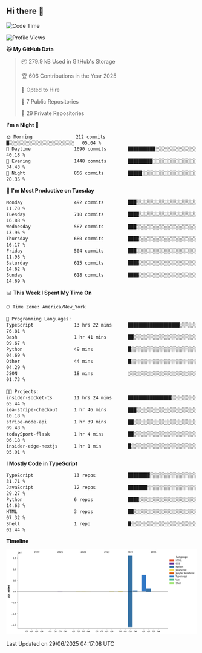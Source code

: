 ## Hi there 👋

<!--START_SECTION:waka-->
![Code Time](http://img.shields.io/badge/Code%20Time-366%20hrs%201%20min-blue)

![Profile Views](http://img.shields.io/badge/Profile%20Views-0-blue)

**🐱 My GitHub Data** 

> 📦 279.9 kB Used in GitHub's Storage 
 > 
> 🏆 606 Contributions in the Year 2025
 > 
> 💼 Opted to Hire
 > 
> 📜 7 Public Repositories 
 > 
> 🔑 29 Private Repositories 
 > 
**I'm a Night 🦉** 

```text
🌞 Morning                212 commits         █░░░░░░░░░░░░░░░░░░░░░░░░   05.04 % 
🌆 Daytime                1690 commits        ██████████░░░░░░░░░░░░░░░   40.18 % 
🌃 Evening                1448 commits        █████████░░░░░░░░░░░░░░░░   34.43 % 
🌙 Night                  856 commits         █████░░░░░░░░░░░░░░░░░░░░   20.35 % 
```
📅 **I'm Most Productive on Tuesday** 

```text
Monday                   492 commits         ███░░░░░░░░░░░░░░░░░░░░░░   11.70 % 
Tuesday                  710 commits         ████░░░░░░░░░░░░░░░░░░░░░   16.88 % 
Wednesday                587 commits         ███░░░░░░░░░░░░░░░░░░░░░░   13.96 % 
Thursday                 680 commits         ████░░░░░░░░░░░░░░░░░░░░░   16.17 % 
Friday                   504 commits         ███░░░░░░░░░░░░░░░░░░░░░░   11.98 % 
Saturday                 615 commits         ████░░░░░░░░░░░░░░░░░░░░░   14.62 % 
Sunday                   618 commits         ████░░░░░░░░░░░░░░░░░░░░░   14.69 % 
```


📊 **This Week I Spent My Time On** 

```text
🕑︎ Time Zone: America/New_York

💬 Programming Languages: 
TypeScript               13 hrs 22 mins      ███████████████████░░░░░░   76.81 % 
Bash                     1 hr 41 mins        ██░░░░░░░░░░░░░░░░░░░░░░░   09.67 % 
Python                   49 mins             █░░░░░░░░░░░░░░░░░░░░░░░░   04.69 % 
Other                    44 mins             █░░░░░░░░░░░░░░░░░░░░░░░░   04.29 % 
JSON                     18 mins             ░░░░░░░░░░░░░░░░░░░░░░░░░   01.73 % 

🐱‍💻 Projects: 
insider-socket-ts        11 hrs 24 mins      ████████████████░░░░░░░░░   65.44 % 
iea-stripe-checkout      1 hr 46 mins        ███░░░░░░░░░░░░░░░░░░░░░░   10.18 % 
stripe-node-api          1 hr 39 mins        ██░░░░░░░░░░░░░░░░░░░░░░░   09.48 % 
todaySport-flask         1 hr 4 mins         ██░░░░░░░░░░░░░░░░░░░░░░░   06.18 % 
insider-edge-nextjs      1 hr 1 min          █░░░░░░░░░░░░░░░░░░░░░░░░   05.91 % 
```

**I Mostly Code in TypeScript** 

```text
TypeScript               13 repos            ████████░░░░░░░░░░░░░░░░░   31.71 % 
JavaScript               12 repos            ███████░░░░░░░░░░░░░░░░░░   29.27 % 
Python                   6 repos             ████░░░░░░░░░░░░░░░░░░░░░   14.63 % 
HTML                     3 repos             ██░░░░░░░░░░░░░░░░░░░░░░░   07.32 % 
Shell                    1 repo              █░░░░░░░░░░░░░░░░░░░░░░░░   02.44 % 
```



**Timeline**

![Lines of Code chart](https://raw.githubusercontent.com/dikshithvishnu/dikshithvishnu/main/assets/bar_graph.png)


 Last Updated on 29/06/2025 04:17:08 UTC
<!--END_SECTION:waka-->
